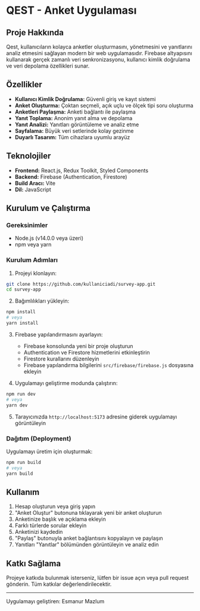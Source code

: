 # QEST - Anket Uygulaması

## Proje Hakkında

Qest, kullanıcıların kolayca anketler oluşturmasını, yönetmesini ve yanıtlarını analiz etmesini sağlayan modern bir web uygulamasıdır. Firebase altyapısını kullanarak gerçek zamanlı veri senkronizasyonu, kullanıcı kimlik doğrulama ve veri depolama özellikleri sunar.

## Özellikler

- **Kullanıcı Kimlik Doğrulama:** Güvenli giriş ve kayıt sistemi
- **Anket Oluşturma:** Çoktan seçmeli, açık uçlu ve ölçek tipi soru oluşturma
- **Anketleri Paylaşma:** Anketi bağlantı ile paylaşma
- **Yanıt Toplama:** Anonim yanıt alma ve depolama
- **Yanıt Analizi:** Yanıtları görüntüleme ve analiz etme
- **Sayfalama:** Büyük veri setlerinde kolay gezinme
- **Duyarlı Tasarım:** Tüm cihazlara uyumlu arayüz

## Teknolojiler

- **Frontend:** React.js, Redux Toolkit, Styled Components
- **Backend:** Firebase (Authentication, Firestore)
- **Build Aracı:** Vite
- **Dil:** JavaScript

## Kurulum ve Çalıştırma

### Gereksinimler

- Node.js (v14.0.0 veya üzeri)
- npm veya yarn

### Kurulum Adımları

1. Projeyi klonlayın:

```bash
git clone https://github.com/kullaniciadi/survey-app.git
cd survey-app
```

2. Bağımlılıkları yükleyin:

```bash
npm install
# veya
yarn install
```

3. Firebase yapılandırmasını ayarlayın:

   - Firebase konsolunda yeni bir proje oluşturun
   - Authentication ve Firestore hizmetlerini etkinleştirin
   - Firestore kurallarını düzenleyin
   - Firebase yapılandırma bilgilerini `src/firebase/firebase.js` dosyasına ekleyin

4. Uygulamayı geliştirme modunda çalıştırın:

```bash
npm run dev
# veya
yarn dev
```

5. Tarayıcınızda `http://localhost:5173` adresine giderek uygulamayı görüntüleyin

### Dağıtım (Deployment)

Uygulamayı üretim için oluşturmak:

```bash
npm run build
# veya
yarn build
```

## Kullanım

1. Hesap oluşturun veya giriş yapın
2. "Anket Oluştur" butonuna tıklayarak yeni bir anket oluşturun
3. Anketinize başlık ve açıklama ekleyin
4. Farklı türlerde sorular ekleyin
5. Anketinizi kaydedin
6. "Paylaş" butonuyla anket bağlantısını kopyalayın ve paylaşın
7. Yanıtları "Yanıtlar" bölümünden görüntüleyin ve analiz edin

## Katkı Sağlama

Projeye katkıda bulunmak isterseniz, lütfen bir issue açın veya pull request gönderin. Tüm katkılar değerlendirilecektir.

---

Uygulamayı geliştiren: Esmanur Mazlum
